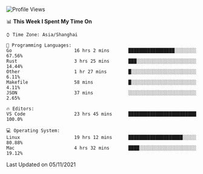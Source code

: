 <!--START_SECTION:waka-->
![Profile Views](http://img.shields.io/badge/Profile%20Views-8-blue)

📊 **This Week I Spent My Time On** 

```text
⌚︎ Time Zone: Asia/Shanghai

💬 Programming Languages: 
Go                       16 hrs 2 mins       █████████████████░░░░░░░░   67.56% 
Rust                     3 hrs 25 mins       ███░░░░░░░░░░░░░░░░░░░░░░   14.44% 
Other                    1 hr 27 mins        █░░░░░░░░░░░░░░░░░░░░░░░░   6.11% 
Makefile                 58 mins             █░░░░░░░░░░░░░░░░░░░░░░░░   4.11% 
JSON                     37 mins             ░░░░░░░░░░░░░░░░░░░░░░░░░   2.65%

🔥 Editors: 
VS Code                  23 hrs 45 mins      █████████████████████████   100.0%

💻 Operating System: 
Linux                    19 hrs 12 mins      ████████████████████░░░░░   80.88% 
Mac                      4 hrs 32 mins       ████░░░░░░░░░░░░░░░░░░░░░   19.12%

```


 Last Updated on 05/11/2021
<!--END_SECTION:waka-->
